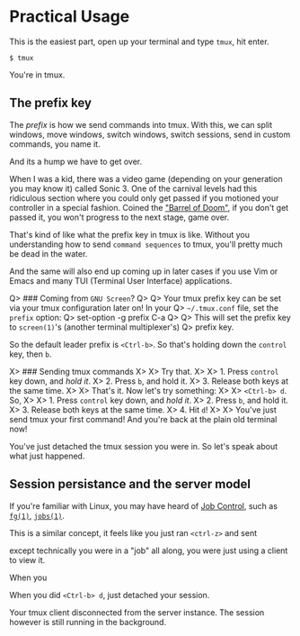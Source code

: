 # Practical Usage

This is the easiest part, open up your terminal and type `tmux`, hit enter.

    $ tmux

You're in tmux.

## The prefix key

The *prefix* is how we send commands into tmux. With this, we can split windows, move windows, switch windows, switch sessions, send in custom commands, you name it.

And its a hump we have to get over. 

When I was a kid, there was a video game (depending on your generation you may know it) called Sonic 3. One of the carnival levels had this ridiculous section
where you could only get passed if you motioned your controller in a special fashion. Coined the ["Barrel of Doom"](https://gaming.stackexchange.com/questions/10361/i-never-made-it-past-carnival-night-zone), if you don't get passed it, you won't progress to the next stage, game over.

That's kind of like what the prefix key in tmux is like. Without you understanding how to send `command sequences` to tmux, you'll pretty much be dead in the water.

And the same will also end up coming up in later cases if you use Vim or Emacs and many TUI (Terminal User Interface) applications.

Q> ### Coming from ``GNU Screen``?
Q>
Q> Your tmux prefix key can be set via your tmux configuration later on!  In your
Q> `~/.tmux.conf` file, set the `prefix` option:
Q>     set-option -g prefix C-a
Q>
Q> This will set the prefix key to `screen(1)`'s (another terminal multiplexer's)
Q> prefix key.

So the default leader prefix is `<Ctrl-b>`. So that's holding down the `control` key, then `b`.

X> ### Sending tmux commands 
X> 
X> Try that.
X> 
X> 1. Press `control` key down, and *hold it*.
X> 2. Press `b`, and hold it.
X> 3. Release both keys at the same time.
X>
X> That's it. Now let's try something:
X> 
X> `<Ctrl-b> d`. So,
X> 
X> 1. Press `control` key down, and *hold it*.
X> 2. Press `b`, and hold it.
X> 3. Release both keys at the same time.
X> 4. Hit `d`!
X>
X> You've just send tmux your first command! And you're back at the plain old terminal now!

You've just detached the tmux session you were in. So let's speak about what just happened.

## Session persistance and the server model

If you're familiar with Linux, you may have heard of [Job Control](https://en.wikipedia.org/wiki/Job_control_(Unix)),
such as [`fg(1)`](http://pubs.opengroup.org/onlinepubs/9699919799/utilities/fg.html), [`jobs(1)`](http://pubs.opengroup.org/onlinepubs/9699919799/utilities/jobs.html).

This is a similar concept, it feels like you just ran `<ctrl-z>` and sent

except technically you were in a "job" all along, you were just using a client
to view it.

When you 

When you did `<Ctrl-b> d`, just detached your session.

Your tmux client disconnected from the server instance. The session however is still running
in the background.
